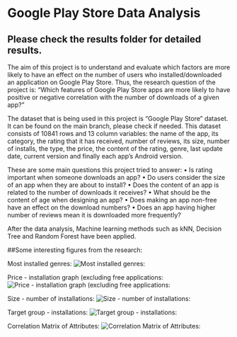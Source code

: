 # Google Play Store Data Analysis

## Please check the results folder for detailed results.

The aim of this project is to understand and evaluate which factors are more likely to have an effect on the number of users who installed/downloaded an application on Google Play Store. Thus, the research question of the project is: “Which features of Google Play Store apps are more likely to have positive or negative correlation with the number of downloads of a given app?”

The dataset that is being used in this project is “Google Play Store” dataset. It can be found on the main branch, please check if needed. This dataset consists of 10841 rows and 13 column variables: the name of the app, its category, the rating that it has received, number of reviews, its size, number of installs, the type, the price, the content of the rating, genre, last update date, current version and finally each app’s Android version.

These are some main questions this project tried to answer:
• Is rating important when someone downloads an app?
• Do users consider the size of an app when they are about to install?
• Does the content of an app is related to the number of downloads it receives?
• What should be the content of age when designing an app?
• Does making an app non-free have an effect on the download numbers?
• Does an app having higher number of reviews mean it is downloaded more frequently?

After the data analysis, Machine learning methods such as kNN, Decision Tree and Random Forest have been applied. 

##Some interesting figures from the research:

Most installed genres:
![Most installed genres:](https://user-images.githubusercontent.com/51164676/142004387-a991b24a-9dac-46f2-ae6f-66040f9d9ff8.JPG)

Price - installation graph (excluding free applications: 
![Price - installation graph (excluding free applications: ](https://user-images.githubusercontent.com/51164676/142004446-976b6342-a699-4be1-9bce-5cf07b7e8186.JPG)

Size - number of installations: 
![Size - number of installations: ](https://user-images.githubusercontent.com/51164676/142004491-a88380de-aa72-4523-92a0-f63ad84d5988.JPG)

Target group - installations: 
![Target group - installations: ](https://user-images.githubusercontent.com/51164676/142004519-034844d9-4fcc-4431-8b3b-73a5deae5096.JPG)

Correlation Matrix of Attributes: 
![Correlation Matrix of Attributes: ](https://user-images.githubusercontent.com/51164676/142004556-173035cb-b2ae-41ca-a07e-61a3fddef1d2.JPG)

